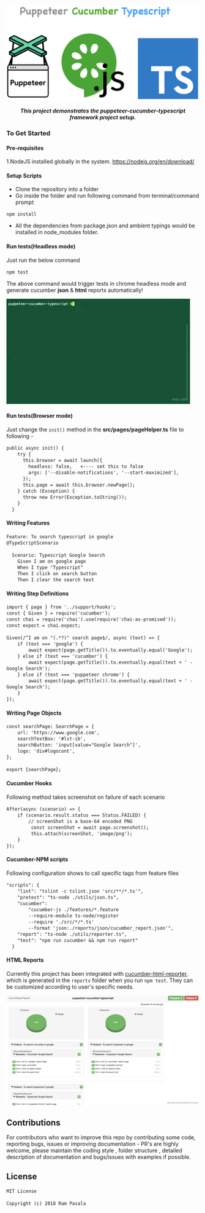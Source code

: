 <p align="center">
<img src= "./images/pct.png" height=250
alt="titleImage.png"/>
</p>

<p align="center">
   <i><strong>This project demonstrates the puppeteer-cucumber-typescript framework project setup.
</strong></i>
<p>

### To Get Started

#### Pre-requisites
1.NodeJS installed globally in the system.
https://nodejs.org/en/download/

#### Setup Scripts
* Clone the repository into a folder
* Go inside the folder and run following command from terminal/command prompt
```
npm install 
```
* All the dependencies from package.json and ambient typings would be installed in node_modules folder.

#### Run tests(Headless mode) 

Just run the below command

```
npm test
```
The above command would trigger tests in chrome headless mode and generate cucumber **json** & **html** reports automatically!

<p>
<img src= "./images/result.gif" alt="result.gif"/>
</p>

#### Run tests(Browser mode)

Just change the `init()` method in the **src/pages/pageHelper.ts** file to following -

```
public async init() {
    try {
      this.browser = await launch({
        headless: false,   <---- set this to false
        args: ['--disable-notifications', '--start-maximized'],
      });
      this.page = await this.browser.newPage();
    } catch (Exception) {
      throw new Error(Exception.toString());
    }
  }
```

#### Writing Features
```
Feature: To search typescript in google
@TypeScriptScenario

  Scenario: Typescript Google Search
    Given I am on google page
    When I type "Typescript"
    Then I click on search button
    Then I clear the search text
```
#### Writing Step Definitions
    
```
import { page } from '../support/hooks';
const { Given } = require('cucumber');
const chai = require('chai').use(require('chai-as-promised'));
const expect = chai.expect;

Given(/^I am on "(.*?)" search page$/, async (text) => {
    if (text === 'google') {
        await expect(page.getTitle()).to.eventually.equal('Google');
    } else if (text === 'cucumber') {
        await expect(page.getTitle()).to.eventually.equal(text + ' - Google Search');
    } else if (text === 'puppeteer chrome') {
        await expect(page.getTitle()).to.eventually.equal(text + ' - Google Search');
    }
});

```

#### Writing Page Objects
```
const searchPage: SearchPage = {
    url: 'https://www.google.com',
    searchTextBox: '#lst-ib',
    searchButton: 'input[value="Google Search"]',
    logo: 'div#logocont',
};

export {searchPage};
```
#### Cucumber Hooks
Following method takes screenshot on failure of each scenario
```
After(async (scenario) => {
    if (scenario.result.status === Status.FAILED) {
        // screenShot is a base-64 encoded PNG
         const screenShot = await page.screenshot();
         this.attach(screenShot, 'image/png');
    }
});
```
#### Cucumber-NPM scripts
Following configuration shows to call specific tags from feature files
```
"scripts": {
    "lint": "tslint -c tslint.json 'src/**/*.ts'",
    "pretest": "ts-node ./utils/json.ts",
    "cucumber": 
        "cucumber-js ./features/*.feature 
        --require-module ts-node/register 
        --require './src/*/*.ts' 
        --format 'json:./reports/json/cucumber_report.json'",
    "report": "ts-node ./utils/reporter.ts",
    "test": "npm run cucumber && npm run report"
  }
```
#### HTML Reports
Currently this project has been integrated with [cucumber-html-reporter](https://github.com/gkushang/cucumber-html-reporter), which is generated in the `reports` folder when you run `npm test`.
They can be customized according to user's specific needs.

![cucumberreporterscreen](./images/report.png)

## Contributions
For contributors who want to improve this repo by contributing some code, reporting bugs, issues or improving documentation - PR's are highly welcome, please maintain the coding style , folder structure , detailed description of documentation and bugs/issues with examples if possible.

## License
```   
MIT License

Copyright (c) 2018 Ram Pasala
```
